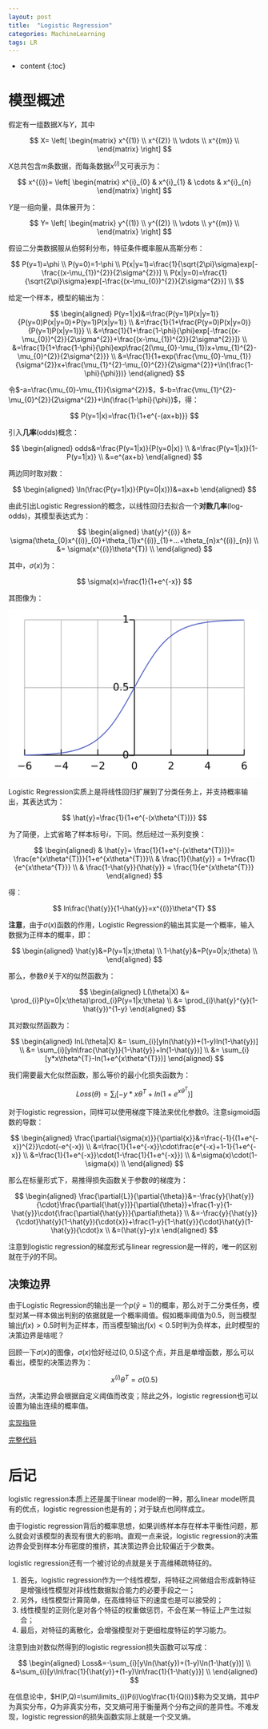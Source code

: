 ```yaml
---
layout: post
title:  "Logistic Regression"
categories: MachineLearning
tags: LR
---
```


* content
{:toc}

# 模型概述

假定有一组数据$X$与$Y$，其中

$$
X=
\left[
\begin{matrix}
 x^{(1)} \\
x^{(2)} \\
 \vdots \\
 x^{(m)} \\
\end{matrix}
\right]
$$

$X$总共包含$m$条数据，而每条数据$x^{(i)}$又可表示为：

$$
x^{(i)}=
\left[
\begin{matrix}
 x^{i}_{0} & x^{i}_{1} & \cdots & x^{i}_{n}
\end{matrix}
\right]
$$

$Y$是一组向量，具体展开为：

$$
Y=
\left[
\begin{matrix}
 y^{(1)} \\
y^{(2)} \\
 \vdots \\
y^{(m)} \\
\end{matrix}
\right]
$$

假设二分类数据服从伯努利分布，特征条件概率服从高斯分布：

$$
P(y=1)=\phi \\
P(y=0)=1-\phi \\
P(x|y=1)=\frac{1}{\sqrt{2\pi}\sigma}exp[-\frac{(x-\mu_{1})^{2}}{2\sigma^{2}}] \\
P(x|y=0)=\frac{1}{\sqrt{2\pi}\sigma}exp[-\frac{(x-\mu_{0})^{2}}{2\sigma^{2}}] \\
$$

给定一个样本，模型的输出为：

$$
\begin{aligned}
P(y=1|x)&=\frac{P(y=1)P(x|y=1)}{P(y=0)P(x|y=0)+P(y=1)P(x|y=1)} \\
&=\frac{1}{1+\frac{P(y=0)P(x|y=0)}{P(y=1)P(x|y=1)}} \\
&=\frac{1}{1+\frac{1-\phi}{\phi}exp[-\frac{(x-\mu_{0})^{2}}{2\sigma^{2}}+\frac{(x-\mu_{1})^{2}}{2\sigma^{2}}]} \\
&=\frac{1}{1+\frac{1-\phi}{\phi}exp\frac{2(\mu_{0}-\mu_{1})x+\mu_{1}^{2}-\mu_{0}^{2}}{2\sigma^{2}}} \\
&=\frac{1}{1+exp(\frac{\mu_{0}-\mu_{1}}{\sigma^{2}}x+\frac{\mu_{1}^{2}-\mu_{0}^{2}}{2\sigma^{2}}+\ln(\frac{1-\phi}{\phi}))}
\end{aligned}
$$

令$-a=\frac{\mu_{0}-\mu_{1}}{\sigma^{2}}$，$-b=\frac{\mu_{1}^{2}-\mu_{0}^{2}}{2\sigma^{2}}+\ln(\frac{1-\phi}{\phi})$，得：

$$
P(y=1|x)=\frac{1}{1+e^{-(ax+b)}}
$$

引入**几率**(odds)概念：

$$
\begin{aligned}
odds&=\frac{P(y=1|x)}{P(y=0|x)} \\
&=\frac{P(y=1|x)}{1-P(y=1|x)} \\
&=e^{ax+b}
\end{aligned}
$$

两边同时取对数：

$$
\begin{aligned}
\ln(\frac{P(y=1|x)}{P(y=0|x)})&=ax+b
\end{aligned}
$$

由此引出Logistic Regression的概念，以线性回归去拟合一个**对数几率**(log-odds)，其模型表达式为：

$$
\begin{aligned}
\hat{y}^{(i)}
 &= \sigma(\theta_{0}x^{(i)}_{0}+\theta_{1}x^{(i)}_{1}+...+\theta_{n}x^{(i)}_{n}) \\
 &= \sigma(x^{(i)}\theta^{T}) \\
\end{aligned}
$$

其中，$\sigma(x)$为：

$$
\sigma(x)=\frac{1}{1+e^{-x}}
$$

其图像为：

![](img/Logistic-curve.svg)

Logistic Regression实质上是将线性回归扩展到了分类任务上，并支持概率输出，其表达式为：

$$
\hat{y}=\frac{1}{1+e^{-(x\theta^{T})}}
$$

为了简便，上式省略了样本标号$i$，下同。然后经过一系列变换：

$$
\begin{aligned}
& \hat{y}= \frac{1}{1+e^{-(x\theta^{T})}}= \frac{e^{x\theta^{T}}}{1+e^{x\theta^{T}}}\\
& \frac{1}{\hat{y}} = 1+\frac{1}{e^{x\theta^{T}}} \\
& \frac{1-\hat{y}}{\hat{y}} = \frac{1}{e^{x\theta^{T}}}
\end{aligned}
$$

得：

$$
ln\frac{\hat{y}}{1-\hat{y}}=x^{(i)}\theta^{T}
$$

**注意**，由于$\sigma(x)$函数的作用，Logistic Regression的输出其实是一个概率，输入数据为正样本的概率，即：

$$
\begin{aligned}
\hat{y}&=P(y=1|x;\theta) \\
1-\hat{y}&=P(y=0|x;\theta) \\
\end{aligned}
$$

那么，参数$\theta$关于$X$的似然函数为：

$$
\begin{aligned}
L(\theta|X) &= \prod_{i}P(y=0|x;\theta)\prod_{i}P(y=1|x;\theta) \\
			&= \prod_{i}\hat{y}^{y}(1-\hat{y})^{1-y}
\end{aligned}
$$

其对数似然函数为：

$$
\begin{aligned}
lnL(\theta|X) &= \sum_{i}[yln(\hat{y})+(1-y)ln(1-\hat{y})] \\
&= \sum_{i}[yln\frac{\hat{y}}{1-\hat{y}}+ln(1-\hat{y})] \\
&= \sum_{i}[y*x\theta^{T}-ln(1+e^{x\theta^{T}})]
\end{aligned}
$$

我们需要最大化似然函数，那么等价的最小化损失函数为：

$$
Loss(\theta)=\sum_{i}[-y*x\theta^{T}+ln(1+e^{x\theta^{T}})]
$$

对于logistic regression，同样可以使用梯度下降法来优化参数$\theta$。注意sigmoid函数的导数：

$$
\begin{aligned}
\frac{\partial{\sigma(x)}}{\partial{x}}&=\frac{-1}{(1+e^{-x})^{2}}\cdot(-e^{-x}) \\
&=\frac{1}{1+e^{-x}}\cdot\frac{e^{-x}+1-1}{1+e^{-x}} \\
&=\frac{1}{1+e^{-x}}\cdot(1-\frac{1}{1+e^{-x}}) \\
&=\sigma(x)\cdot(1-\sigma(x)) \\
\end{aligned}
$$

那么在标量形式下，易推得损失函数关于参数$\theta​$的梯度为：

$$
\begin{aligned}
\frac{\partial{L}}{\partial{\theta}}&=-\frac{y}{\hat{y}}{\cdot}\frac{\partial{\hat{y}}}{\partial{\theta}}+\frac{1-y}{1-\hat{y}}\cdot{\frac{\partial{\hat{y}}}{\partial\theta}} \\
&=-\frac{y}{\hat{y}}{\cdot}\hat{y}(1-\hat{y}){\cdot{x}}+\frac{1-y}{1-\hat{y}}{\cdot}\hat{y}(1-\hat{y}){\cdot}x \\
&=(\hat{y}-y)x
\end{aligned}
$$

注意到logistic regression的梯度形式与linear regression是一样的，唯一的区别就在于$\hat{y}$的不同。

## 决策边界

由于Logistic Regression的输出是一个$p(\hat{y}=1)$的概率，那么对于二分类任务，模型对某一样本做出判别的依据就是一个概率阈值。假如概率阈值为0.5，则当模型输出$f(x)>0.5$时判为正样本，而当模型输出$f(x)<0.5$时判为负样本，此时模型的决策边界是啥呢？

回顾一下$\sigma(x)$的图像，$\sigma(x)$恰好经过$(0, 0.5)$这个点，并且是单增函数，那么可以看出，模型的决策边界为：

$$
x^{(i)}\theta^{T}=\sigma(0.5)
$$

当然，决策边界会根据自定义阈值而改变；除此之外，logistic regression也可以设置为输出连续的概率值。

[实现指导](https://github.com/Daya-Jin/ML_for_learner/blob/master/linear_model/LogisticRegression.ipynb)

[完整代码](https://github.com/Daya-Jin/ML_for_learner/blob/master/linear_model/LogisticRegression.py)

# 后记

logistic regression本质上还是属于linear model的一种，那么linear model所具有的优点，logistic regression也是有的；对于缺点也同样成立。

由于logistic regression背后的概率思想，如果训练样本存在样本平衡性问题，那么就会对该模型的表现有很大的影响。直观一点来说，logistic regression的决策边界会受到样本分布密度的推挤，其决策边界会比较偏近于少数类。

logistic regression还有一个被讨论的点就是关于高维稀疏特征的。

1. 首先，logistic regression作为一个线性模型，将特征之间做组合形成新特征是增强线性模型对非线性数据拟合能力的必要手段之一；
2. 另外，线性模型计算简单，在高维特征下的速度也是可以接受的；
3. 线性模型的正则化是对各个特征的权重做惩罚，不会在某一特征上产生过拟合；
4. 最后，对特征的离散化，会增强模型对于更细粒度特征的学习能力。

注意到由对数似然得到的logistic regression损失函数可以写成：

$$
\begin{aligned}
    Loss&=-\sum_{i}[y\ln(\hat{y})+(1-y)\ln(1-\hat{y})] \\
    &=\sum_{i}[y\ln\frac{1}{\hat{y}}+(1-y)\ln\frac{1}{1-\hat{y}}] \\
\end{aligned}
$$

在信息论中，$H(P,Q)=\sum\limits_{i}P(i)\log\frac{1}{Q(i)}$称为交叉熵，其中$P$为真实分布，$Q$为非真实分布，交叉熵可用于衡量两个分布之间的差异性。不难发现，logistic regression的损失函数实际上就是一个交叉熵。